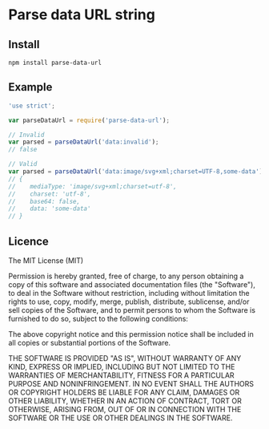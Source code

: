 # Parse data URL string

## Install

```
npm install parse-data-url

```


## Example

```javascript
'use strict';

var parseDataUrl = require('parse-data-url');

// Invalid
var parsed = parseDataUrl('data:invalid');
// false

// Valid
var parsed = parseDataUrl('data:image/svg+xml;charset=UTF-8,some-data'); 
// {
//    mediaType: 'image/svg+xml;charset=utf-8',
//    charset: 'utf-8',
//    base64: false,
//    data: 'some-data'
// }

```

## Licence

The MIT License (MIT)

Permission is hereby granted, free of charge, to any person obtaining a copy
of this software and associated documentation files (the "Software"), to deal
in the Software without restriction, including without limitation the rights
to use, copy, modify, merge, publish, distribute, sublicense, and/or sell
copies of the Software, and to permit persons to whom the Software is
furnished to do so, subject to the following conditions:

The above copyright notice and this permission notice shall be included in all
copies or substantial portions of the Software.

THE SOFTWARE IS PROVIDED "AS IS", WITHOUT WARRANTY OF ANY KIND, EXPRESS OR
IMPLIED, INCLUDING BUT NOT LIMITED TO THE WARRANTIES OF MERCHANTABILITY,
FITNESS FOR A PARTICULAR PURPOSE AND NONINFRINGEMENT. IN NO EVENT SHALL THE
AUTHORS OR COPYRIGHT HOLDERS BE LIABLE FOR ANY CLAIM, DAMAGES OR OTHER
LIABILITY, WHETHER IN AN ACTION OF CONTRACT, TORT OR OTHERWISE, ARISING FROM,
OUT OF OR IN CONNECTION WITH THE SOFTWARE OR THE USE OR OTHER DEALINGS IN THE
SOFTWARE.


